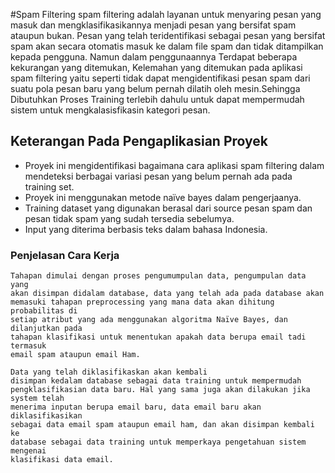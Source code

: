#Spam Filtering
spam filtering adalah layanan untuk menyaring pesan yang masuk dan mengklasifikasikannya menjadi pesan yang bersifat spam ataupun bukan. 
Pesan yang telah teridentifikasi sebagai pesan yang bersifat  spam akan secara otomatis masuk ke dalam file spam dan tidak ditampilkan
kepada pengguna.
Namun dalam penggunaannya Terdapat beberapa kekurangan yang ditemukan, Kelemahan yang ditemukan pada aplikasi spam filtering yaitu seperti tidak dapat mengidentifikasi pesan spam dari suatu pola pesan baru yang belum pernah dilatih oleh mesin.Sehingga Dibutuhkan Proses Training terlebih dahulu untuk dapat mempermudah sistem untuk mengkalasisfikasin kategori pesan.

## Keterangan Pada Pengaplikasian Proyek
* Proyek ini mengidentifikasi bagaimana cara aplikasi spam filtering dalam
mendeteksi berbagai variasi pesan yang belum pernah ada pada training
set.
* Proyek ini menggunakan metode naïve bayes dalam pengerjaanya.
* Training dataset yang digunakan berasal dari source pesan spam dan
pesan tidak spam yang sudah tersedia sebelumya.
* Input yang diterima berbasis teks dalam bahasa Indonesia.



### Penjelasan Cara Kerja
```Sh
Tahapan dimulai dengan proses pengumumpulan data, pengumpulan data yang
akan disimpan didalam database, data yang telah ada pada database akan
memasuki tahapan preprocessing yang mana data akan dihitung probabilitas di
setiap atribut yang ada menggunakan algoritma Naïve Bayes, dan dilanjutkan pada
tahapan klasifikasi untuk menentukan apakah data berupa email tadi termasuk
email spam ataupun email Ham. 

Data yang telah diklasifikaskan akan kembali
disimpan kedalam database sebagai data training untuk mempermudah
pengklasifikasian data baru. Hal yang sama juga akan dilakukan jika system telah
menerima inputan berupa email baru, data email baru akan diklasifikasikan
sebagai data email spam ataupun email ham, dan akan disimpan kembali ke
database sebagai data training untuk memperkaya pengetahuan sistem mengenai
klasifikasi data email.
```
